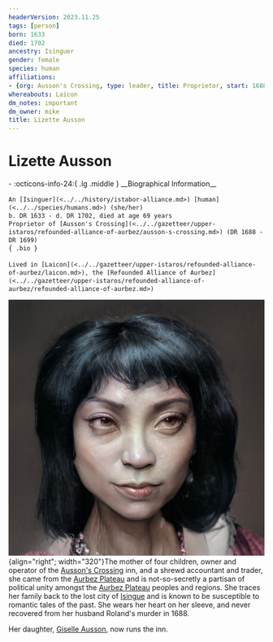 ```yaml
---
headerVersion: 2023.11.25
tags: [person]
born: 1633
died: 1702
ancestry: Isinguer
gender: female
species: human
affiliations:
- {org: Ausson's Crossing, type: leader, title: Proprietor, start: 1688, end: 1699}
whereabouts: Laicon
dm_notes: important
dm_owner: mike
title: Lizette Ausson
---
```

# Lizette Ausson
<div class="grid cards ext-narrow-margin ext-one-column" markdown>
- :octicons-info-24:{ .lg .middle } __Biographical Information__

    An [Isinguer](<../../history/istabor-alliance.md>) [human](<../../species/humans.md>) (she/her)  
    b. DR 1633 - d. DR 1702, died at age 69 years  
    Proprietor of [Ausson's Crossing](<../../gazetteer/upper-istaros/refounded-alliance-of-aurbez/ausson-s-crossing.md>) (DR 1688 - DR 1699)  
    { .bio }

    Lived in [Laicon](<../../gazetteer/upper-istaros/refounded-alliance-of-aurbez/laicon.md>), the [Refounded Alliance of Aurbez](<../../gazetteer/upper-istaros/refounded-alliance-of-aurbez/refounded-alliance-of-aurbez.md>)
</div>


![Lisette Ausson](../../assets/lisette-ausson.png){align="right"; width="320"}The mother of four children, owner and operator of the [Ausson's Crossing](<../../gazetteer/upper-istaros/refounded-alliance-of-aurbez/ausson-s-crossing.md>) inn, and a shrewd accountant and trader, she came from the [Aurbez Plateau](<../../gazetteer/upper-istaros/aurbez-plateau.md>) and is not-so-secretly a partisan of political unity amongst the [Aurbez Plateau](<../../gazetteer/upper-istaros/aurbez-plateau.md>) peoples and regions. She traces her family back to the lost city of [Isingue](<../../gazetteer/upper-istaros/isingue.md>) and is known to be susceptible to romantic tales of the past. She wears her heart on her sleeve, and never recovered from her husband Roland's murder in 1688.

Her daughter, [Giselle Ausson](<../sembarans/giselle-ausson.md>), now runs the inn.